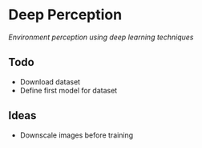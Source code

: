 # Deep Perception


*Environment perception using deep learning techniques*


## Todo

- Download dataset
- Define first model for dataset

## Ideas

- Downscale images before training
